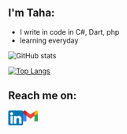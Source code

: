 ## I'm Taha:

- I write in code in C#, Dart, php 
- learning everyday

![GitHub stats](https://github-readme-stats.vercel.app/api?username=Tahateber95&show_icons=true&theme=cobalt)

[![Top Langs](https://github-readme-stats.vercel.app/api/top-langs/?username=Tahateber95&layout=compact&langs_count=10&hide=html,css,c++,cmake,sass,scss)](https://github.com/anuraghazra/github-readme-stats)

## Reach me on:
[<img align="left" alt="codeSTACKr | LinkedIn" width="30px" src="https://raw.githubusercontent.com/rainxh11/rainxh11/master/assets/linkedin.png" />][linkedin]

[<img align="left" alt="codeSTACKr | Gmail" width="30px" src="https://raw.githubusercontent.com/rainxh11/rainxh11/master/assets/gmail.png" />][gmail]

[linkedin]: https://www.linkedin.com/in/med-tahar-teber-411861177/
[gmail]: mailto:tebermedtahar@gmail.com
